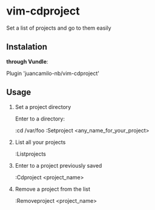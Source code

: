 # vim-cdproject

Set a list of projects and go to them easily

## Instalation
**through Vundle**:

Plugin 'juancamilo-nb/vim-cdproject'

## Usage
1. Set a project directory

    Enter to a directory: 
    
    :cd /var/foo
    :Setproject <any_name_for_your_project>

2. List all your projects
    
    :Listprojects

3. Enter to a project previously saved

    :Cdproject <project_name>
    
4. Remove a project from the list

    :Removeproject <project_name>
